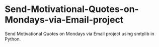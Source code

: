 # Send-Motivational-Quotes-on-Mondays-via-Email-project
Send Motivational Quotes on Mondays via Email project using smtplib in Python.
